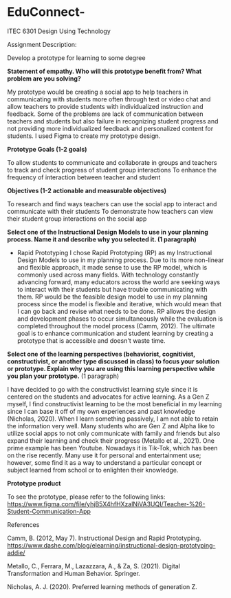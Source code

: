 # EduConnect-
ITEC 6301 Design Using Technology 

Assignment Description: 

Develop a prototype for learning to some degree

**Statement of empathy. Who will this prototype benefit from? What problem are you solving?**

My prototype would be creating a social app to help teachers in communicating with students more often through text or video chat and allow teachers to provide students with individualized instruction and feedback. Some of the problems are lack of communication between teachers and students but also failure in recognizing student progress and not providing more individualized feedback and personalized content for students. I used Figma to create my prototype design. 

**Prototype Goals (1-2 goals)**

To allow students to communicate and collaborate in groups and teachers to track and check progress of student group interactions
To enhance the frequency of interaction between teacher and student 


**Objectives (1-2 actionable and measurable objectives)**

To research and find ways teachers can use the social app to interact and communicate with their students 
To demonstrate how teachers can view their student group interactions on the social app


**Select one of the Instructional Design Models to use in your planning process. Name it and describe why you selected it. (1 paragraph)**

- Rapid Prototyping 
I chose Rapid Prototyping (RP) as my Instructional Design Models to use in my planning process. Due to its more non-linear and flexible approach, it made sense to use the RP model, which is commonly used across many fields. With technology constantly advancing forward, many educators across the world are seeking ways to interact with their students but have trouble communicating with them. 
RP would be the feasible design model to use in my planning process since the model is flexible and iterative, which would mean that I can go back and revise what needs to be done. RP allows the design and development phases to occur simultaneously while the evaluation is completed throughout the model process (Camm, 2012). The ultimate goal is to enhance communication and student learning by creating a prototype that is accessible and doesn't waste time. 


**Select one of the learning perspectives (behaviorist, cognitivist, constructivist, or another type discussed in class) to focus your solution or prototype.  Explain why you are using this learning perspective while you plan your prototype.** (1 paragraph)

I have decided to go with the constructivist learning style since it is centered on the students and advocates for active learning. As a Gen Z myself, I find constructivist learning to be the most beneficial in my learning since I can base it off of my own experiences and past knowledge (Nicholas, 2020). When I learn something passively, I am not able to retain the information very well. Many students who are Gen Z and Alpha like to utilize social apps to not only communicate with family and friends but also expand their learning and check their progress (Metallo et al., 2021). One prime example has been Youtube. Nowadays it is Tik-Tok, which has been on the rise recently. Many use it for personal and entertainment use; however, some find it as a way to understand a particular concept or subject learned from school or to enlighten their knowledge. 

**Prototype product**

To see the prototype, please refer to the following links: 
https://www.figma.com/file/yhjB5X4hfHXzalNiVA3UQI/Teacher-%26-Student-Communication-App


References

Camm, B. (2012, May 7). Instructional Design and Rapid Prototyping. https://www.dashe.com/blog/elearning/instructional-design-prototyping-addie/

Metallo, C., Ferrara, M., Lazazzara, A., & Za, S. (2021). Digital Transformation and Human Behavior. Springer.

Nicholas, A. J. (2020). Preferred learning methods of generation Z.
